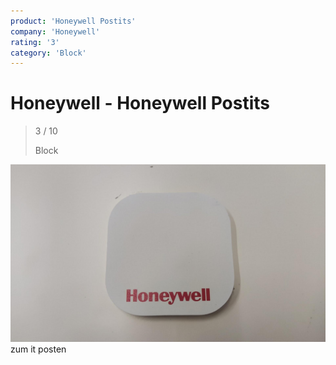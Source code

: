 ```yaml
---
product: 'Honeywell Postits'
company: 'Honeywell'
rating: '3'
category: 'Block'
---
```


# Honeywell - Honeywell Postits
>
> 3 / 10
>
> Block

![Honeywell Postits](./assets/honeywell-honeywell-postits-6d0fbb11-0be8-4029-9010-59cf3bc486f2.jpg)
zum it posten
